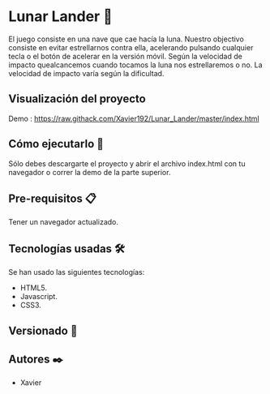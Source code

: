 # Lunar Lander 🚀

El juego consiste en una nave que cae hacía la luna. Nuestro objectivo consiste en evitar estrellarnos contra ella, acelerando pulsando cualquier tecla
o el botón de acelerar en la versión móvil. Según la velocidad de impacto quealcancemos cuando tocamos la luna nos estrellaremos o no. La velocidad de impacto varía
según la dificultad.

## Visualización del proyecto

Demo : https://raw.githack.com/Xavier192/Lunar_Lander/master/index.html

## Cómo ejecutarlo 🔧

Sólo debes descargarte el proyecto y abrir el archivo index.html con tu navegador o correr la demo de la parte superior.

## Pre-requisitos 📋

Tener un navegador actualizado.

## Tecnologías usadas 🛠️

Se han usado las siguientes tecnologías:

* HTML5.
* Javascript.
* CSS3.

## Versionado 📌

## Autores ✒️

* Xavier
